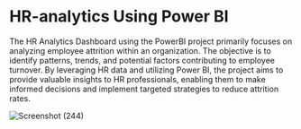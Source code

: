 # HR-analytics Using Power BI

The HR Analytics Dashboard using the PowerBI project primarily focuses on analyzing employee attrition within an organization. The objective is to identify patterns, trends, and potential factors contributing to employee turnover. By leveraging HR data and utilizing Power BI, the project aims to provide valuable insights to HR professionals, enabling them to make informed decisions and implement targeted strategies to reduce attrition rates.


![Screenshot (244)](https://github.com/pratiraut/HR-analytics/assets/146583441/d76911fb-b3e9-4d86-bec8-ff190223f25e)
